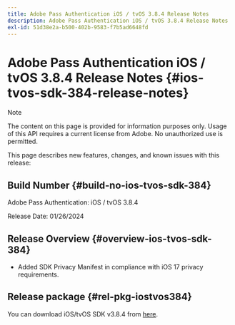 ```yaml
---
title: Adobe Pass Authentication iOS / tvOS 3.8.4 Release Notes
description: Adobe Pass Authentication iOS / tvOS 3.8.4 Release Notes
exl-id: 51d38e2a-b500-402b-9583-f7b5ad6648fd
---
```

# Adobe Pass Authentication iOS / tvOS 3.8.4 Release Notes {#ios-tvos-sdk-384-release-notes}

>[!NOTE]
>
>The content on this page is provided for information purposes only. Usage of this API requires a current license from Adobe. No unauthorized use is permitted.

This page describes new features, changes, and known issues with this release:

## Build Number {#build-no-ios-tvos-sdk-384}

Adobe Pass Authentication: iOS / tvOS 3.8.4

Release Date: 01/26/2024



## Release Overview {#overview-ios-tvos-sdk-384}

* Added SDK Privacy Manifest in compliance with iOS 17 privacy requirements.


## Release package {#rel-pkg-iostvos384}

You can download iOS/tvOS SDK v3.8.4 from [here](https://tve.zendesk.com/hc/en-us/articles/204963209-iOS-tvOS-Native-AccessEnabler-Library).
